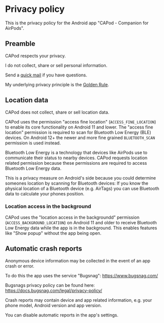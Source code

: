 # Privacy policy
This is the privacy policy for the Android app "CAPod - Companion for AirPods".

## Preamble
CAPod respects your privacy.

I do not collect, share or sell personal information.

Send a [quick mail](mailto:support@darken.eu) if you have questions.

My underlying privacy principle is the [Golden Rule](https://en.wikipedia.org/wiki/Golden_Rule).

## Location data

CAPod does not collect, share or sell location data.

CAPod uses the permission "access fine location" (`ACCESS_FINE_LOCATION`) to enable its core functionality on Android 11 and lower.
The "access fine location" permission is required to scan for Bluetooth Low Energy (BLE) devices.
On Android 12+ the newer and more fine grained `BLUETOOTH_SCAN` permission is used instead.

Bluetooth Low Energy is a technology that devices like AirPods use to communicate their status to nearby devices.
CAPod requests location related permission because these permissions are required to access Bluetooth Low Energy data.

This is a privacy measure on Android's side because you could determine someones location by scanning for Bluetooth devices:
If you know the physical location of a Bluetooth device (e.g. AirTags) you can use Bluetooth data to calculate your phones position.

### Location access in the background

CAPod uses the "location access in the backgroundd" permission (`ACCESS_BACKGROUND_LOCATION`) on Android 11 and older to receive Bluetooth Low Energy data while the app is in the background. This enables features like "Show popup" without the app being open.

## Automatic crash reports

Anonymous device information may be collected in the event of an app crash or error.

To do this the app uses the service "Bugsnag":
https://www.bugsnag.com/

Bugsnags privacy policy can be found here:
https://docs.bugsnag.com/legal/privacy-policy/

Crash reports may contain device and app related information, e.g. your phone model, Android version and app version.

You can disable automatic reports in the app's settings.
